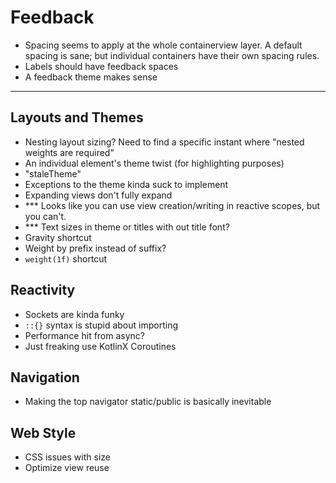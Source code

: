 # Feedback

- Spacing seems to apply at the whole containerview layer.  A default spacing is sane; but individual containers have their own spacing rules.
- Labels should have feedback spaces
- A feedback theme makes sense

----

## Layouts and Themes

- Nesting layout sizing?  Need to find a specific instant where "nested weights are required"
- An individual element's theme twist (for highlighting purposes)
- "staleTheme"
- Exceptions to the theme kinda suck to implement
- Expanding views don't fully expand
- *** Looks like you can use view creation/writing in reactive scopes, but you can't.
- *** Text sizes in theme or titles with out title font?
- Gravity shortcut
- Weight by prefix instead of suffix?
- `weight(1f)` shortcut

## Reactivity

- Sockets are kinda funky
- `::{}` syntax is stupid about importing
- Performance hit from async?
- Just freaking use KotlinX Coroutines

## Navigation

- Making the top navigator static/public is basically inevitable

## Web Style

- CSS issues with size
- Optimize view reuse